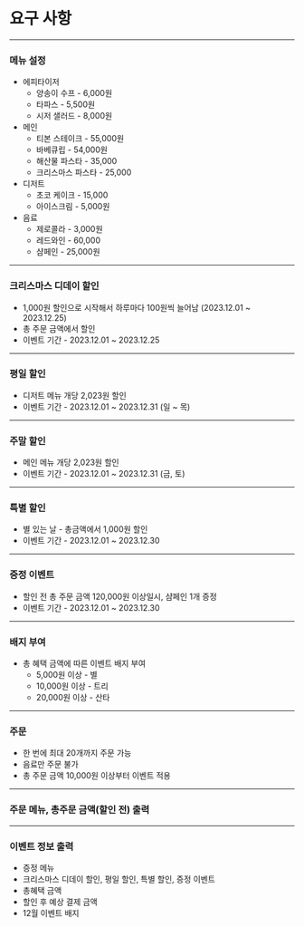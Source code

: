 # 요구 사항
___
### 메뉴 설정
- 에피타이저
  - 양송이 수프 - 6,000원
  - 타파스 - 5,500원
  - 시저 샐러드 - 8,000원
- 메인
  - 티본 스테이크 - 55,000원
  - 바베큐립 - 54,000원
  - 해산물 파스타 - 35,000
  - 크리스마스 파스타 - 25,000
- 디저트
  - 초코 케이크 - 15,000
  - 아이스크림 - 5,000원
- 음료
  - 제로콜라 - 3,000원
  - 레드와인 - 60,000
  - 샴페인 - 25,000원
___

###  크리스마스 디데이 할인
- 1,000원 할인으로 시작해서 하루마다 100원씩 늘어남 (2023.12.01 ~ 2023.12.25)
- 총 주문 금액에서 할인
- 이벤트 기간 - 2023.12.01 ~ 2023.12.25
___
###  평일 할인
- 디저트 메뉴 개당 2,023원 할인 
- 이벤트 기간 - 2023.12.01 ~ 2023.12.31 (일 ~ 목)
___
###  주말 할인
- 메인 메뉴 개당 2,023원 할인 
- 이벤트 기간 - 2023.12.01 ~ 2023.12.31 (금, 토)
___
###  특별 할인
- 별 있는 날 - 총금액에서 1,000원 할인 
- 이벤트 기간 - 2023.12.01 ~ 2023.12.30
___
###  증정 이벤트
- 할인 전 총 주문 금액 120,000원 이상일시, 샴페인 1개 증정 
- 이벤트 기간 - 2023.12.01 ~ 2023.12.30
___
###  배지 부여
- 총 혜택 금액에 따른 이벤트 배지 부여
    - 5,000원 이상 - 별
    - 10,000원 이상 - 트리
    - 20,000원 이상 - 산타
---
### 주문
- 한 번에 최대 20개까지 주문 가능
- 음료만 주문 불가
- 총 주문 금액 10,000원 이상부터 이벤트 적용
---
### 주문 메뉴, 총주문 금액(할인 전) 출력

---
### 이벤트 정보 출력
- 증정 메뉴
- 크리스마스 디데이 할인, 평일 할인, 특별 할인, 증정 이벤트
- 총혜택 금액
- 할인 후 예상 결제 금액
- 12월 이벤트 배지